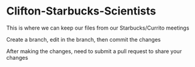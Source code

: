 # Clifton-Starbucks-Scientists
This is where we can keep our files from our Starbucks/Currito meetings

Create a branch, edit in the branch, then commit the changes

After making the changes, need to submit a pull request to share your changes
